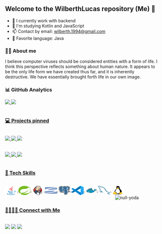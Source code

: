 ## Welcome to the WilberthLucas repository (Me) 👋

- 🔭 I currently work with backend
- 🌱 I'm studying Kotlin and JavaScript
- 📫 Contact by email: wilberth.1994@gmail.com
- 🤩 Favorite language: Java

### 🧔🏻 About me<br>

I believe computer viruses should be considered entities with a form of life. I think this perspective reflects something about human nature. It appears to be the only life form we have created thus far, and it is inherently destructive. We have essentially brought forth life in our own image.<br>

### 📊 GitHub Analytics<br>

<div>
  <a href="https://github.com/WilberthLucas">
  <img height="250em"src="https://github-readme-stats.vercel.app/api?username=WilberthLucas&show_icons=true&show=reviews,discussions_started,discussions_answered,prs_merged,prs_merged_percentage&theme=codeSTACKr&include_all_commits=true&count_private=true"/>
  <img height="250em" src="https://github-readme-stats.vercel.app/api/top-langs/?username=WilberthLucas&layout=donut&theme=codeSTACKr"/>
</div><br>
    
### 💻 Projects pinned<br>
<div style="display: inline_block"><br>
  <a href="https://github.com/WilberthLucas">
  <img height="120em" src="https://github-readme-stats.vercel.app/api/pin/?username=WilberthLucas&repo=e-conommiza_app&theme=ayu-mirage"/>
  <img height="120em" src="https://github-readme-stats.vercel.app/api/pin/?username=WilberthLucas&repo=powershell_jedi&theme=ayu-mirage"/>
  <img height="120em" src="https://github-readme-stats.vercel.app/api/pin/?username=WilberthLucas&repo=simple-patter-strategy&theme=ayu-mirage"/>

</div><br>
<div style="display: inline_block"><br>
  <a href="https://github.com/WilberthLucas">
  <img height="120em" src="https://github-readme-stats.vercel.app/api/pin/?username=WilberthLucas&repo=bot_discord_zoio&theme=ayu-mirage"/>
  <img height="120em" src="https://github-readme-stats.vercel.app/api/pin/?username=WilberthLucas&repo=banner-spring-custom&theme=ayu-mirage"/>  
  <img height="129em" src="https://github-readme-stats.vercel.app/api/pin/?username=WilberthLucas&repo=aol_app_android_public&theme=ayu-mirage"/>  
</div><br>

### 🤖 Tech Skills<br>
<div style="display: inline_block"><br>
  <img align="center" alt="null-java" height="30" width="40" src="https://raw.githubusercontent.com/devicons/devicon/master/icons/java/java-original.svg">
  <img align="center" alt="null-spring" height="30" width="40" src="https://raw.githubusercontent.com/devicons/devicon/master/icons/spring/spring-original.svg">
  <img align="center" alt="null-jenkins" height="30" width="40" src="https://raw.githubusercontent.com/devicons/devicon/master/icons/jenkins/jenkins-original.svg">
  <img align="center" alt="null-svn" height="30" width="40" src="https://raw.githubusercontent.com/devicons/devicon/master/icons/subversion/subversion-original.svg">
  <img align="center" alt="null-postgre" height="30" width="40" src="https://raw.githubusercontent.com/devicons/devicon/master/icons/postgresql/postgresql-original.svg">
  <img align="center" alt="null-vscode" height="30" width="40" src="https://raw.githubusercontent.com/devicons/devicon/master/icons/vscode/vscode-original.svg">
  <img align="center" alt="null-docker" height="30" width="40" src="https://raw.githubusercontent.com/devicons/devicon/master/icons/docker/docker-original.svg">
  <img align="center" alt="null-mysql" height="30" width="40" src="https://raw.githubusercontent.com/devicons/devicon/master/icons/mysql/mysql-original.svg">
  <img align="center" alt="null-linux" height="30" width="40" src="https://raw.githubusercontent.com/devicons/devicon/master/icons/linux/linux-original.svg">
  <img align="right" alt="null-yoda" height="150" width="140" src="https://www.alura.com.br/artigos/assets/como-criar-um-readme-para-seu-perfil-github/imagem14.gif">
</div><br>
 
### 🤜🏻🤛🏻 Connect with Me<br><br>
 <div> 
  <a href="https://www.linkedin.com/in/wilberthlucas-dev" target="_blank"><img src="https://img.shields.io/badge/LinkedIn-0077B5?style=for-the-badge&logo=linkedin&logoColor=white" target="_blank"></a>
  <a href="https://github.com/WilberthLucas" target="_blank"><img src="https://img.shields.io/badge/GitHub-100000?style=for-the-badge&logo=github&logoColor=white" target="_blank"></a> 
  <a href = "mailto:wilberth.1994@gmail.com"><img src="https://img.shields.io/badge/Microsoft_Outlook-0078D4?style=for-the-badge&logo=microsoft-outlook&logoColor=white" target="_blank"></a>
</div>
